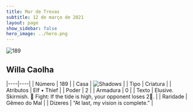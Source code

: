 ```yaml
---
title: Mar de Trevas
subtitle: 12 de março de 2021
layout: page
show_sidebar: false
hero_image: ../hero.png
---
```


![189](https://cdn.keyforgegame.com/media/card_front/pt/496_189_CF9PXV2VCX6Q_pt.png)

## Willa Caolha

|----|----|
| Número | 189 |
| Casa | ![Shadows](https://archonarcana.com/images/thumb/e/ee/Shadows.png/22px-Shadows.png "Sombras") |
| Tipo | Criatura |
| Atributos | Elf • Thief |
| Poder | 2 |
| Armadura | 0 |
| Texto | Elusive. Skirmish.   Fight: If the tide is high, your opponent loses 2. |
| Raridade | Gêmeo do Mal |
| Dizeres | “At last, my vision is complete.” |
